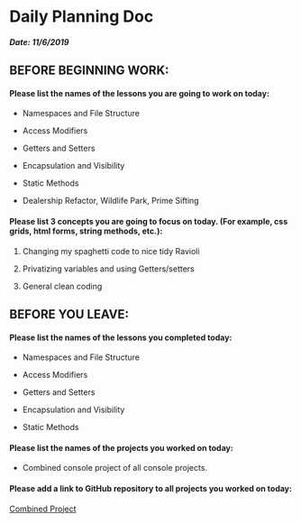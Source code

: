 # Daily Planning Doc

##### Date: 11/6/2019

## BEFORE BEGINNING WORK:


#### Please list the names of the lessons you are going to work on today:

* Namespaces and File Structure

* Access Modifiers

* Getters and Setters

* Encapsulation and Visibility

* Static Methods

* Dealership Refactor, Wildlife Park, Prime Sifting



#### Please list 3 concepts you are going to focus on today. (For example, css grids, html forms, string methods, etc.):

1. Changing my spaghetti code to nice tidy Ravioli

2. Privatizing variables and using Getters/setters

3. General clean coding





## BEFORE YOU LEAVE:


#### Please list the names of the lessons you completed today:


* Namespaces and File Structure

* Access Modifiers

* Getters and Setters

* Encapsulation and Visibility

* Static Methods


#### Please list the names of the projects you worked on today:

*  Combined console project of all console projects.


#### Please add a link to GitHub repository to all projects you worked on today:

[Combined Project](https://github.com/Riverface/csharp-helloworld)